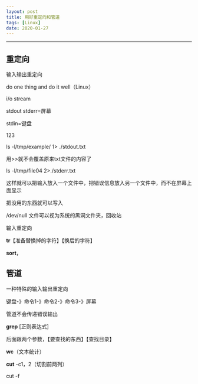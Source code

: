 ```yaml
---
layout: post
title: 用好重定向和管道
tags: [Linux]
date: 2020-01-27
--- 
```


***

## 重定向

输入输出重定向

do one thing and do it well（Linux）

i/o stream

stdout stderr=屏幕

 stdin=键盘

123

ls -l/tmp/example/ 1> ./stdout.txt

用>>就不会覆盖原来txt文件的内容了

ls -l/tmp/file04 2>./stderr.txt

这样就可以把输入放入一个文件中，把错误信息放入另一个文件中，而不在屏幕上面显示

把没用的东西就可以写入

/dev/null 文件可以视为系统的黑洞文件夹，回收站

输入重定向

**tr**【准备替换掉的字符】【换后的字符】

**sort**，

## 管道

一种特殊的输入输出重定向

键盘-》命令1-》命令2-》命令3-》屏幕

管道不会传递错误输出

**grep** [正则表达式]

后面跟两个参数，【要查找的东西】【查找目录】

**wc**（文本统计）

**cut** -c1，2（切割前两列）

cut -f


